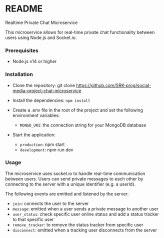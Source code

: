 # README #
Realtime Private Chat Microservice

This microservice allows for real-time private chat functionality between users using Node.js and Socket.io.

### Prerequisites ###   
* Node.js v14 or higher

### Installation ###
* Clone the repository: git clone https://github.com/SRK-prog/social-media-project-chat-microservice

* Install the dependencies: `npm install`

* Create a .env file in the root of the project and set the following environment variables:
    - `MONGO_URI`: the connection string for your MongoDB database

* Start the application: 
    - `production`: npm start
    - `development`: npm run dev

### Usage ###
The microservice uses socket.io to handle real-time communication between users. Users can send private messages to each other by connecting to the server with a unique identifier (e.g. a userId).

The following events are emitted and listened by the server:

- `join`: connects the user to the server
- `message`: emitted when a user sends a private message to another user
- `user_status`: check specific user online status and add a status tracker to that specific user
- `remove_tracker`: to remove the status tracker from specific user
- `disconnect`: emitted when a tracking user disconnects from the server 